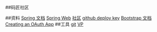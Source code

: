 ##码匠社区

##资料
[Spring 文档](https://spring.io/guides)
[Spring Web](https://spring.io/guides/gs/serving-web-content/)
[社区](https://elasticsearch.cn/explore)
[github deploy key](https://github.com/donggelaiye/community/settings/keys)
[Bootstrap 文档](https://www.bootcss.com/)
[Creating an OAuth App](https://developer.github.com/apps/building-oauth-apps/creating-an-oauth-app/) 
##工具
 [git](https://github.com/donggelaiye/community)
 [VP](https://www.visual-paradigm.com)